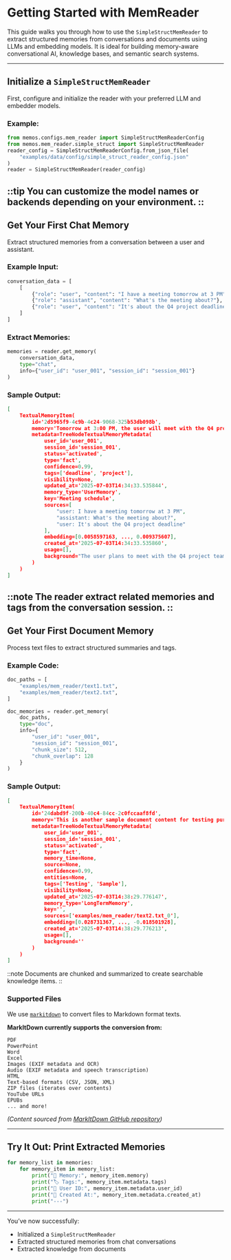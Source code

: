 # Getting Started with MemReader

This guide walks you through how to use the `SimpleStructMemReader` to extract structured memories from conversations and documents using LLMs and embedding models. It is ideal for building memory-aware conversational AI, knowledge bases, and semantic search systems.

---

##  Initialize a `SimpleStructMemReader`

First, configure and initialize the reader with your preferred LLM and embedder models.

### Example:

```python
from memos.configs.mem_reader import SimpleStructMemReaderConfig
from memos.mem_reader.simple_struct import SimpleStructMemReader
reader_config = SimpleStructMemReaderConfig.from_json_file(
    "examples/data/config/simple_struct_reader_config.json"
)
reader = SimpleStructMemReader(reader_config)
```
::tip
You can customize the model names or backends depending on your environment.
::
---

## Get Your First Chat Memory

Extract structured memories from a conversation between a user and assistant.

### Example Input:

```python
conversation_data = [
    [
        {"role": "user", "content": "I have a meeting tomorrow at 3 PM"},
        {"role": "assistant", "content": "What's the meeting about?"},
        {"role": "user", "content": "It's about the Q4 project deadline"}
    ]
]
```

### Extract Memories:

```python
memories = reader.get_memory(
    conversation_data,
    type="chat",
    info={"user_id": "user_001", "session_id": "session_001"}
)
```

### Sample Output:

```json
[
    TextualMemoryItem(
        id='2d5965f9-4c9b-4c24-9068-325b53db098b',
        memory='Tomorrow at 3:00 PM, the user will meet with the Q4 project team to discuss the deadline.',
        metadata=TreeNodeTextualMemoryMetadata(
            user_id='user_001',
            session_id='session_001',
            status='activated',
            type='fact',
            confidence=0.99,
            tags=['deadline', 'project'],
            visibility=None,
            updated_at='2025-07-03T14:34:33.535844',
            memory_type='UserMemory',
            key='Meeting schedule',
            sources=[
                "user: I have a meeting tomorrow at 3 PM",
                "assistant: What's the meeting about?",
                "user: It's about the Q4 project deadline"
            ],
            embedding=[0.0058597163, ..., 0.009375607],
            created_at='2025-07-03T14:34:33.535860',
            usage=[],
            background="The user plans to meet with the Q4 project team tomorrow at 3:00 PM to address the project's deadline. This action reflects their proactive approach to managing project timelines and their focus on ensuring timely completion."
        )
    )
]
```
::note
The reader extract related memories and tags from the conversation session.
::
---

## Get Your First Document Memory

Process text files to extract structured summaries and tags.

### Example Code:

```python
doc_paths = [
    "examples/mem_reader/text1.txt",
    "examples/mem_reader/text2.txt",
]

doc_memories = reader.get_memory(
    doc_paths,
    type="doc",
    info={
        "user_id": "user_001",
        "session_id": "session_001",
        "chunk_size": 512,
        "chunk_overlap": 128
    }
)
```

### Sample Output:

```json
[
    TextualMemoryItem(
        id='24dabd9f-200b-40c4-84cc-2c0fccaaf8fd',
        memory='This is another sample document content for testing purposes.',
        metadata=TreeNodeTextualMemoryMetadata(
            user_id='user_001',
            session_id='session_001',
            status='activated',
            type='fact',
            memory_time=None,
            source=None,
            confidence=0.99,
            entities=None,
            tags=['Testing', 'Sample'],
            visibility=None,
            updated_at='2025-07-03T14:38:29.776147',
            memory_type='LongTermMemory',
            key='',
            sources=['examples/mem_reader/text2.txt_0'],
            embedding=[0.028731367, ..., -0.018501928],
            created_at='2025-07-03T14:38:29.776213',
            usage=[],
            background=''
        )
    )
]
```
::note
Documents are chunked and summarized to create searchable knowledge items.
::

### Supported Files

We use [`markitdown`](https://github.com/microsoft/markitdown) to convert files to Markdown format texts.

**MarkItDown currently supports the conversion from:**

```
PDF
PowerPoint
Word
Excel
Images (EXIF metadata and OCR)
Audio (EXIF metadata and speech transcription)
HTML
Text-based formats (CSV, JSON, XML)
ZIP files (iterates over contents)
YouTube URLs
EPUBs
... and more!
```
*(Content sourced from [MarkItDown GitHub repository](https://github.com/microsoft/markitdown))*

---


## Try It Out: Print Extracted Memories

```python
for memory_list in memories:
    for memory_item in memory_list:
        print("🧠 Memory:", memory_item.memory)
        print("🏷 Tags:", memory_item.metadata.tags)
        print("👤 User ID:", memory_item.metadata.user_id)
        print("📅 Created At:", memory_item.metadata.created_at)
        print("---")
```

---

You’ve now successfully:
- Initialized a `SimpleStructMemReader`
- Extracted structured memories from chat conversations
- Extracted knowledge from documents
